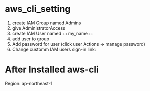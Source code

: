 # aws_cli_setting

1. create IAM Group named Admins
2. give AdministratorAccess
3. create IAM User named ++my_name++
4. add user to group
5. Add password for user (click user Actions -> manage password)
6. Change customm IAM users sign-in link:

# After Installed aws-cli
Region: ap-northeast-1
